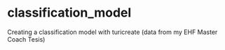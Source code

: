 # classification_model
Creating a classification model with turicreate (data from my EHF Master Coach Tesis)
